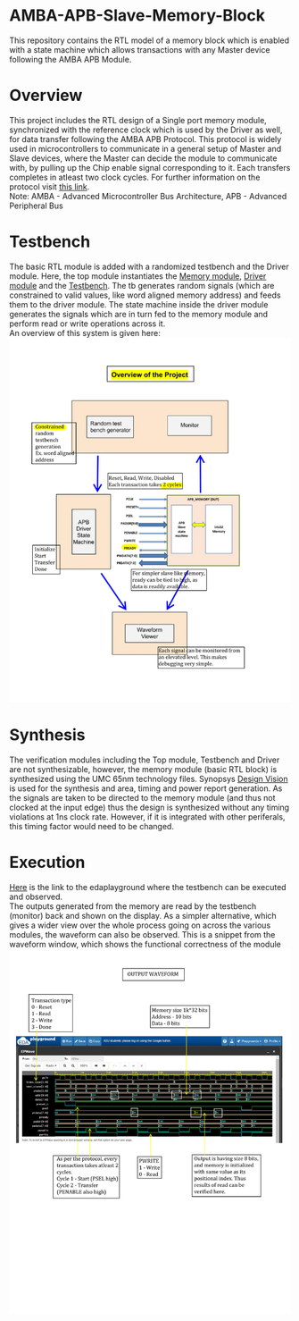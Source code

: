 # AMBA-APB-Slave-Memory-Block
This repository contains the RTL model of a memory block which is enabled with a state machine which allows transactions with any Master device following the AMBA APB Module.
# Overview 
This project includes the RTL design of a Single port memory module, synchronized with the reference clock which is used by the Driver as well, for data transfer following the AMBA APB Protocol. This protocol is widely used in microcontrollers to communicate in a general setup of Master and Slave devices, where the Master can decide the module to communicate with, by pulling up the Chip enable signal corresponding to it. Each transfers completes in atleast two clock cycles. For further information on the protocol visit [this link](https://developer.arm.com/documentation/ihi0024/c).</br>
Note: AMBA - Advanced Microcontroller Bus Architecture, APB - Advanced Peripheral Bus </br>
# Testbench 
The basic RTL module is added with a randomized testbench and the Driver module. Here, the top module instantiates the [Memory module](https://github.com/shrutiprakashgupta/AMBA-APB-Slave-Memory-Block/blob/main/RTL_Src/memory.sv), [Driver module](https://github.com/shrutiprakashgupta/AMBA-APB-Slave-Memory-Block/blob/main/RTL_Src/driver.sv) and the [Testbench](https://github.com/shrutiprakashgupta/AMBA-APB-Slave-Memory-Block/blob/main/RTL_tb/memory_tb.sv). The tb generates random signals (which are constrained to valid values, like word aligned memory address) and feeds them to the driver module. The state machine inside the driver module generates the signals which are in turn fed to the memory module and perform read or write operations across it.</br>
An overview of this system is given here: ![Overview of the Project](https://github.com/shrutiprakashgupta/AMBA-APB-Slave-Memory-Block/blob/main/Synthesis_Report/Overview.png)</br>
# Synthesis
The verification modules including the Top module, Testbench and Driver are not synthesizable, however, the memory module (basic RTL block) is synthesized using the UMC 65nm technology files. Synopsys [Design Vision](http://www.eng.auburn.edu/~nelson/courses/elec5250_6250/slides/LogicSynthesis-Synopsys.pdf) is used for the synthesis and area, timing and power report generation. As the signals are taken to be directed to the memory module (and thus not clocked at the input edge) thus the design is synthesized without any timing violations at 1ns clock rate. However, if it is integrated with other periferals, this timing factor would need to be changed. 
# Execution
[Here](https://www.edaplayground.com/x/mCkg) is the link to the edaplayground where the testbench can be executed and observed.</br> 
The outputs generated from the memory are read by the testbench (monitor) back and shown on the display. As a simpler alternative, which gives a wider view over the whole process going on across the various modules, the waveform can also be observed. This is a snippet from the waveform window, which shows the functional correctness of the module ![Waveform](https://github.com/shrutiprakashgupta/AMBA-APB-Slave-Memory-Block/blob/main/Synthesis_Report/Output_Waveform.png)
